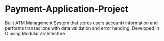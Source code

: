 # Payment-Application-Project
Built ATM Management System that stores users accounts information and performs transactions with data validation and error handling. Developed In C using Modular Architecture
